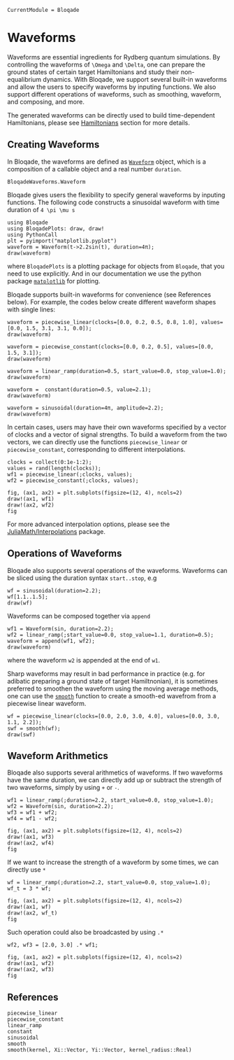 ```@meta
CurrentModule = Bloqade
```

# Waveforms

Waveforms are essential ingredients for Rydberg quantum simulations. By controlling the waveforms of ``\Omega`` and ``\Delta``, one can prepare the ground states of certain target Hamiltonians and study their non-equalibrium dynamics. With Bloqade, we support several built-in waveforms and allow the users to specify waveforms by inputing functions. We also support different operations of waveforms, such as smoothing, waveform, and composing, and more. 

The generated waveforms can be directly used to build time-dependent Hamiltonians, please see [Hamiltonians](@ref) section for more details. 

## Creating Waveforms

In Bloqade, the waveforms are defined as [`Waveform`](@ref) object,
which is a composition of a callable object and a real number `duration`.

```@docs
BloqadeWaveforms.Waveform
```

Bloqade gives users the flexibility to specify general waveforms by inputing functions. The following code constructs a sinusoidal waveform with time duration of ``4 \pi \mu s``

```@example waveform
using Bloqade
using BloqadePlots: draw, draw!
using PythonCall
plt = pyimport("matplotlib.pyplot")
waveform = Waveform(t->2.2sin(t), duration=4π);
draw(waveform)
```
where `BloqadePlots` is a plotting package for objects from `Bloqade`,
that you need to use explicitly. And in our documentation we use the
python package [`matplotlib`](https://matplotlib.org) for plotting.

Bloqade supports built-in waveforms for convenience (see References below). 
For example, the codes below create different waveform shapes with single lines:

```@example waveform
waveform = piecewise_linear(clocks=[0.0, 0.2, 0.5, 0.8, 1.0], values=[0.0, 1.5, 3.1, 3.1, 0.0]); 
draw(waveform)
```

```@example waveform
waveform = piecewise_constant(clocks=[0.0, 0.2, 0.5], values=[0.0, 1.5, 3.1]);
draw(waveform)
```

```@example waveform
waveform = linear_ramp(duration=0.5, start_value=0.0, stop_value=1.0);
draw(waveform)
```

```@example waveform
waveform =  constant(duration=0.5, value=2.1);
draw(waveform)
```

```@example waveform
waveform = sinusoidal(duration=4π, amplitude=2.2); 
draw(waveform)
```

In certain cases, users may have their own waveforms specified by a vector of clocks and a vector of signal strengths. To build a waveform from the two vectors, we can directly use the functions `piecewise_linear` or `piecewise_constant`, corresponding to different interpolations. 

```@example waveform
clocks = collect(0:1e-1:2);
values = rand(length(clocks));
wf1 = piecewise_linear(;clocks, values); 
wf2 = piecewise_constant(;clocks, values); 

fig, (ax1, ax2) = plt.subplots(figsize=(12, 4), ncols=2)
draw!(ax1, wf1)
draw!(ax2, wf2)
fig
```

For more advanced interpolation options, please see the [JuliaMath/Interpolations](http://juliamath.github.io/Interpolations.jl/latest/) package.

## Operations of Waveforms

Bloqade also supports several operations of the waveforms. 
Waveforms can be sliced using the duration syntax `start..stop`, e.g

```@example waveform
wf = sinusoidal(duration=2.2);
wf[1.1..1.5];
draw(wf)
```

Waveforms can be composed together via `append`

```@example waveform
wf1 = Waveform(sin, duration=2.2);
wf2 = linear_ramp(;start_value=0.0, stop_value=1.1, duration=0.5);
waveform = append(wf1, wf2); 
draw(waveform)
```

where the waveform `w2` is appended at the end of `w1`. 

Sharp waveforms may result in bad performance in practice (e.g. for adibatic preparing a ground state of target Hamiltnonian),
it is sometimes preferred to smoothen the waveform using
the moving average methods, one can use the [`smooth`](@ref)
function to create a smooth-ed wavefrom from a piecewise linear
waveform.

```@example waveform
wf = piecewise_linear(clocks=[0.0, 2.0, 3.0, 4.0], values=[0.0, 3.0, 1.1, 2.2]);
swf = smooth(wf);
draw(swf)
```

## Waveform Arithmetics

Bloqade also supports several arithmetics of waveforms. If two waveforms have the same duration, we can directly add up or subtract the strength of two waveforms, simply by using `+` or `-`. 

```@example waveform
wf1 = linear_ramp(;duration=2.2, start_value=0.0, stop_value=1.0);
wf2 = Waveform(sin, duration=2.2);
wf3 = wf1 + wf2; 
wf4 = wf1 - wf2;

fig, (ax1, ax2) = plt.subplots(figsize=(12, 4), ncols=2)
draw!(ax1, wf3)
draw!(ax2, wf4)
fig

```

If we want to increase the strength of a waveform by some times, we can directly use `*`

```@example waveform
wf = linear_ramp(;duration=2.2, start_value=0.0, stop_value=1.0);
wf_t = 3 * wf;

fig, (ax1, ax2) = plt.subplots(figsize=(12, 4), ncols=2)
draw!(ax1, wf)
draw!(ax2, wf_t)
fig

```

Such operation could also be broadcasted by using `.*`
```@example waveform
wf2, wf3 = [2.0, 3.0] .* wf1; 

fig, (ax1, ax2) = plt.subplots(figsize=(12, 4), ncols=2)
draw!(ax1, wf2)
draw!(ax2, wf3)
fig
```


## References


```@docs
piecewise_linear
piecewise_constant
linear_ramp
constant
sinusoidal
smooth
smooth(kernel, Xi::Vector, Yi::Vector, kernel_radius::Real)
```